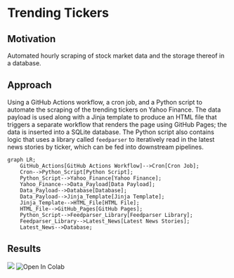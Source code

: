 # Trending Tickers

## Motivation

Automated hourly scraping of stock market data and the storage thereof in a database.

## Approach

Using a GitHub Actions workflow, a cron job, and a Python script to automate the scraping of the trending tickers on Yahoo Finance. The data payload is used along with a Jinja template to produce an HTML file that triggers a separate workflow that renders the page using GitHub Pages; the data is inserted into a SQLite database. The Python script also contains logic that uses a library called `feedparser` to iteratively read in the latest news stories by ticker, which can be fed into downstream pipelines.

```mermaid
graph LR;
    GitHub_Actions[GitHub Actions Workflow]-->Cron[Cron Job];
    Cron-->Python_Script[Python Script];
    Python_Script-->Yahoo_Finance[Yahoo Finance];
    Yahoo_Finance-->Data_Payload[Data Payload];
    Data_Payload-->Database[Database];
    Data_Payload-->Jinja_Template[Jinja Template];
    Jinja_Template-->HTML_File[HTML File];
    HTML_File-->GitHub_Pages[GitHub Pages];
    Python_Script-->Feedparser_Library[Feedparser Library];
    Feedparser_Library-->Latest_News[Latest News Stories];
    Latest_News-->Database;
```

## Results

[![](https://img.shields.io/static/v1?label=View%20&message=Chart&labelColor=2f363d&color=blue&style=flat&logo=github&logoColor=959da5)](https://nickmccarty.me/trending-tickers)
<a href="https://colab.research.google.com/drive/1F8uEa79gq1XXPJtnUpsJQ2omooI-oROF?usp=sharing#offline=true&sandboxMode=true" style="text-decoration: none;" target="_blank">
  <img src="https://colab.research.google.com/assets/colab-badge.svg" alt="Open In Colab"/>
</a>
